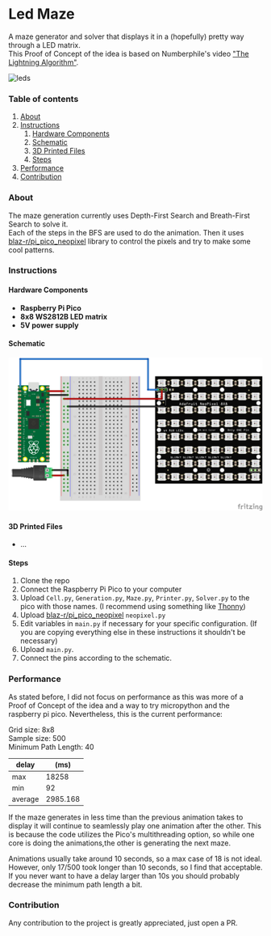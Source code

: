 # Led Maze

A maze generator and solver that displays it in a (hopefully) pretty way through a LED matrix.<br>
This Proof of Concept of the idea is based on Numberphile's video
["The Lightning Algorithm"](https://www.youtube.com/watch?v=akZ8JJ4gGLs).

![leds](https://user-images.githubusercontent.com/22825402/182477022-1cd9cb8b-a2e8-4359-882a-b2876e25b532.gif)

### Table of contents

1. [About](#About)
2. [Instructions](#Instructions)
    1. [Hardware Components](#Hardware-Components)
    2. [Schematic](#Schematic)
    3. [3D Printed Files](#3D-Printed-Files)
    4. [Steps](#Steps)
3. [Performance](#Performance)
3. [Contribution](#Contribution)

### About

The maze generation currently uses Depth-First Search and Breath-First Search to solve it.<br>
Each of the steps in the BFS are used to do the animation.
Then it uses [blaz-r/pi_pico_neopixel](https://github.com/blaz-r/pi_pico_neopixel) library to control the pixels
and try to make some cool patterns.

### Instructions

#### Hardware Components

* **Raspberry Pi Pico**
* **8x8 WS2812B LED matrix**
* **5V power supply**

#### Schematic
![schematic](/images/sketch.png)

#### 3D Printed Files

* ...


#### Steps

1. Clone the repo
2. Connect the Raspberry Pi Pico to your computer
3. Upload `Cell.py`, `Generation.py`, `Maze.py`, `Printer.py`, `Solver.py` to the pico with those names.
   (I recommend using something like [Thonny](https://thonny.org/))
6. Upload [blaz-r/pi_pico_neopixel](https://github.com/blaz-r/pi_pico_neopixel) `neopixel.py`
7. Edit variables in `main.py` if necessary for your specific configuration.
   (If you are copying everything else in these instructions it shouldn't be necessary)
8. Upload `main.py`.
9. Connect the pins according to the schematic.


### Performance

As stated before, I did not focus on performance as this was more of a Proof of Concept of the idea and a way
to try micropython and the raspberry pi pico. Nevertheless, this is the current performance:

Grid size: 8x8<br>
Sample size: 500<br>
Minimum Path Length: 40

| delay   | (ms)     |
|---------|----------|
| max     | 18258    |
| min     | 92       |
| average | 2985.168 |


If the maze generates in less time than the previous animation takes to display it will continue to seamlessly play one
animation after the other. This is because the code utilizes the Pico's multithreading option, so while one core is 
doing the animations,the other is generating the next maze.

Animations usually take around 10 seconds, so a max case of 18 is not ideal.
However, only 17/500 took longer than 10 seconds, so I find that acceptable.
If you never want to have a delay larger than 10s you should probably decrease the minimum path length a bit.



### Contribution

Any contribution to the project is greatly appreciated, just open a PR. 
